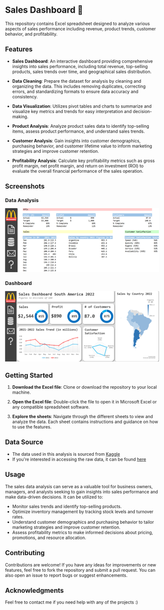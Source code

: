 # Sales Dashboard 🛒

This repository contains Excel spreadsheet designed to analyze various aspects of sales performance including revenue, product trends, customer behavior, and profitability.


## Features

- **Sales Dashboard**: An interactive dashboard providing comprehensive insights into sales performance, including total revenue, top-selling products, sales trends over time, and geographical sales distribution.

- **Data Cleaning**: Prepare the dataset for analysis by cleaning and organizing the data. This includes removing duplicates, correcting errors, and standardizing formats to ensure data accuracy and consistency.
  
- **Data Visualization**: Utilizes pivot tables and charts to summarize and visualize key metrics and trends for easy interpretation and decision-making.

- **Product Analysis**: Analyze product sales data to identify top-selling items, assess product performance, and understand sales trends.
  
- **Customer Analysis**: Gain insights into customer demographics, purchasing behavior, and customer lifetime value to inform marketing strategies and improve customer retention.
  
- **Profitability Analysis**: Calculate key profitability metrics such as gross profit margin, net profit margin, and return on investment (ROI) to evaluate the overall financial performance of the sales operation.


## Screenshots

### Data Analysis
![Data Analysis](https://github.com/kunal9960/Sales_Dashboard_Excel/blob/main/Data%20Analysis.png)

### Dashboard
![Dashboard](https://github.com/kunal9960/Sales_Dashboard_Excel/blob/main/Dashboard.png)


## Getting Started

1. **Download the Excel file**: Clone or download the repository to your local machine.
   
2. **Open the Excel file**: Double-click the file to open it in Microsoft Excel or any compatible spreadsheet software.
   
3. **Explore the sheets**: Navigate through the different sheets to view and analyze the data. Each sheet contains instructions and guidance on how to use the features.


## Data Source

- The data used in this analysis is sourced from [Kaggle](https://www.kaggle.com/)
- If you're interested in accessing the raw data, it can be found [here](https://github.com/kunal9960/Sales_Dashboard_Excel/blob/main/Sales%20Dashboard%20South%20America.xlsx)


## Usage

The sales data analysis can serve as a valuable tool for business owners, managers, and analysts seeking to gain insights into sales performance and make data-driven decisions. It can be utilized to:

- Monitor sales trends and identify top-selling products.
- Optimize inventory management by tracking stock levels and turnover rates.
- Understand customer demographics and purchasing behavior to tailor marketing strategies and improve customer retention.
- Assess profitability metrics to make informed decisions about pricing, promotions, and resource allocation.


## Contributing

Contributions are welcome! If you have any ideas for improvements or new features, feel free to fork the repository and submit a pull request. You can also open an issue to report bugs or suggest enhancements.


## Acknowledgments

Feel free to contact me if you need help with any of the projects :)
